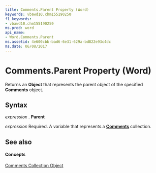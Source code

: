 ```yaml
---
title: Comments.Parent Property (Word)
keywords: vbawd10.chm155190250
f1_keywords:
- vbawd10.chm155190250
ms.prod: word
api_name:
- Word.Comments.Parent
ms.assetid: 4e600cbb-bad6-6e31-629a-bd822e93c4dc
ms.date: 06/08/2017
---
```



# Comments.Parent Property (Word)

Returns an  **Object** that represents the parent object of the specified **Comments** object.


## Syntax

 _expression_ . **Parent**

 _expression_ Required. A variable that represents a **[Comments](Word.comments.md)** collection.


## See also


#### Concepts


[Comments Collection Object](Word.comments.md)

